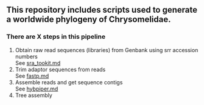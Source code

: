 ## This repository includes scripts used to generate a worldwide phylogeny of Chrysomelidae. 
### There are X steps in this pipeline 
1. Obtain raw read sequences (libraries) from Genbank using srr accession numbers  
   See [sra_tookit.md](https://github.com/yelenaPacheco/Chrysomelidae/blob/main/sra_toolkit.md)
3. Trim adaptor sequences from reads  
  See [fastp.md](fastp.md)
5. Assemble reads and get sequence contigs  
   See [hybpiper.md](hybpiper.md)
6. Tree assembly 




